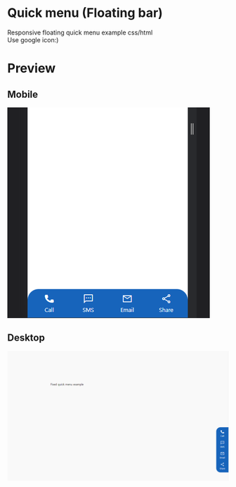 # Quick menu (Floating bar)
Responsive floating quick menu example css/html  
Use google icon:)


# Preview
## Mobile
![preview](./images/quick_menu_floating.PNG)
## Desktop
<img src="./images/quick_menu_floating_desktop.PNG" width="600" />
